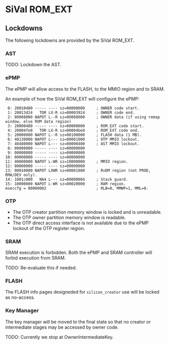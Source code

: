 # SiVal ROM\_EXT

## Lockdowns

The following lockdowns are provided by the SiVal ROM\_EXT.

### AST

TODO: Lockdown the AST.

### ePMP

The ePMP will allow access to the FLASH, to the MMIO region and to SRAM.

An example of how the SiVal ROM\_EXT will configure the ePMP:
```
 0: 20010400 ----- ---- sz=00000000     ; OWNER code start.
 1: 20013d24   TOR LX-R sz=00003924     ; OWNER code end.
 2: 00008000 NAPOT L--R sz=00008000     ; OWNER data (if using remap window, else ROM data region)
 3: 20000400 ----- ---- sz=00000000     ; ROM_EXT code start.
 4: 20004fe8   TOR LX-R sz=00004be8     ; ROM_EXT code end.
 5: 20000000 NAPOT L--R sz=00100000     ; FLASH data (1 MB).
 6: 40130000 NAPOT L--- sz=00001000     ; OTP MMIO lockout.
 7: 40480000 NAPOT L--- sz=00000400     ; AST MMIO lockout.
 8: 00000000 ----- ---- sz=00000000
 9: 00000000 ----- ---- sz=00000000
10: 00000000 ----- ---- sz=00000000
11: 40000000 NAPOT L-WR sz=10000000     ; MMIO region.
12: 00000000 ----- ---- sz=00000000
13: 00010000 NAPOT LXWR sz=00001000     ; RvDM region (not PROD, RMA/DEV only).
14: 1001c000   NA4 L--- sz=00000004     ; Stack guard.
15: 10000000 NAPOT L-WR sz=00020000     ; RAM region.
mseccfg = 00000002                      ; RLB=0, MMWP=1, MML=0.
```

### OTP

- The OTP creator partition memory window is locked and is unreadable.
- The OTP owner partition memory window is readable.
- The OTP direct access interface is not available due to the ePMP lockout of the OTP register region.

### SRAM

SRAM execution is forbidden.
Both the ePMP and SRAM controller will forbid execution from SRAM.

TODO: Re-evaluate this if needed.

### FLASH

The FLASH info pages designeded for `silicon_creator` use will be locked as no-access.

### Key Manager

The key manager will be moved to the final state so that no creator or intermediate stages may be accessed by owner code.

TODO: Currently we stop at OwnerIntermediateKey.
